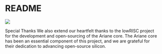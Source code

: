 # README
<img src="./documents/arch.svg">

Special Thanks
We also extend our heartfelt thanks to the lowRISC project for the development and open-sourcing of the Ariane core. The Ariane core has been an essential component of this project, and we are grateful for their dedication to advancing open-source silicon.
